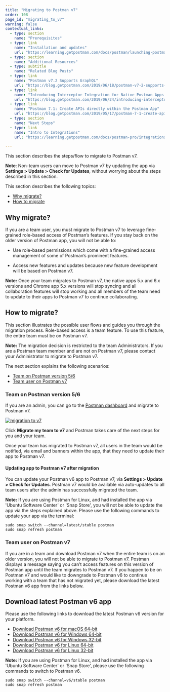 ```yaml
---
title: "Migrating to Postman v7"
order: 108
page_id: "migrating_to_v7"
warning: false
contextual_links:
  - type: section
    name: "Prerequisites"
  - type: link
    name: "Installation and updates"
    url: "https://learning.getpostman.com/docs/postman/launching-postman/installation-and-updates/"
  - type: section
    name: "Additional Resources"
  - type: subtitle
    name: "Related Blog Posts"
  - type: link
    name: "Postman v7.2 Supports GraphQL"
    url: "https://blog.getpostman.com/2019/06/18/postman-v7-2-supports-graphql/?_ga=2.171965984.1078379737.1571761632-963694147.1565912089"
  - type: link
    name: "Introducing Interceptor Integration for Native Postman Apps (v7.2)"
    url: "https://blog.getpostman.com/2019/06/24/introducing-interceptor-integration-for-native-postman-apps/?_ga=2.171965984.1078379737.1571761632-963694147.1565912089"
  - type: link
    name: "Postman 7.1: Create APIs directly within the Postman App"
    url: "https://blog.getpostman.com/2019/05/17/postman-7-1-create-apis-directly-within-the-postman-app/?_ga=2.184358566.1078379737.1571761632-963694147.1565912089"
  - type: section
    name: "Next Steps"
  - type: link
    name: "Intro to Integrations"
    url: "https://learning.getpostman.com/docs/postman-pro/integrations/intro-integrations/"

---
```


This section describes the steps/flow to migrate to Postman v7.

**Note**: Non-team users can move to Postman v7 by updating the app via **Settings > Update > Check for Updates**, without worrying about the steps described in this section.

This section describes the following topics:

* [Why migrate?](#why-migrate)
* [How to migrate](#how-to-migrate)

## Why migrate?

If you are a team user, you must migrate to Postman v7 to leverage fine-grained role-based access of Postman’s features. If you stay back on the older version of Postman app, you will not be able to:

* Use role-based permissions which come with a fine-grained access management of some of Postman’s prominent features.

* Access new features and updates because new feature development will be based on Postman v7.

**Note:** Once your team migrates to Postman v7, the native apps 5.x and 6.x versions and Chrome app 5.x versions will stop syncing and all collaboration features will stop working and all members of the team need to update to their apps to Postman v7 to continue collaborating.

## How to migrate?

This section illustrates the possible user flows and guides you through the migration process. Role-based access is a team feature. To use this feature, the entire team must be on Postman v7.

**Note:** The migration decision is restricted to the team Administrators. If you are a Postman team member and are not on Postman v7, please contact your Administrator to migrate to Postman v7.

The next section explains the following scenarios:

* [Team on Postman version 5/6](#team-on-postman-version-5/6)
* [Team user on Postman v7](#team-user-on-postman-v7)

### Team on Postman version 5/6

If you are an admin, you can go to the [Postman dashboard](https://go.postman.co/settings/team/roles) and migrate to Postman v7.

[![migration to v7](https://assets.postman.com/postman-docs/Migrate2.png)](https://assets.postman.com/postman-docs/Migrate2.png)

Click **Migrate my team to v7** and Postman takes care of the next steps for you and your team.

Once your team has migrated to Postman v7, all users in the team would be notified, via email and banners within the app, that they need to update their app to Postman v7.

#### Updating app to Postman v7 after migration

You can update your Postman v6 app to Postman v7, via **Settings > Update > Check for Updates**. Postman v7 would be available via auto-updates to all team users after the admin has successfully migrated the team.

**Note:** If you are using Postman for Linux, and had installed the app via 'Ubuntu Software Center' or 'Snap Store', you will not be able to update the app via the steps explained above. Please use the following commands to update your app via the terminal:

```
sudo snap switch --channel=latest/stable postman
sudo snap refresh postman
```

### Team user on Postman v7

If you are in a team and download Postman v7 when the entire team is on an older version, you will not be able to migrate to Postman v7. Postman displays a message saying you can’t access features on this version of Postman app until the team migrates to Postman v7. If you happen to be on Postman v7 and would like to downgrade to Postman v6 to continue working with a team that has not migrated yet, please download the latest Postman v6 app from the links below.

## Download latest Postman v6 app

Please use the following links to download the latest Postman v6 version for your platform.

* [Download Postman v6 for macOS 64-bit](https://go.pstmn.io/dl-macos64-v6-latest)
* [Download Postman v6 for Windows 64-bit](https://go.pstmn.io/dl-win64-v6-latest)
* [Download Postman v6 for Windows 32-bit](https://go.pstmn.io/dl-win32-v6-latest)
* [Download Postman v6 for Linux 64-bit](https://go.pstmn.io/dl-linux64-v6-latest)
* [Download Postman v6 for Linux 32-bit](https://go.pstmn.io/dl-linux32-v6-latest)

**Note:** If you are using Postman for Linux, and had installed the app via 'Ubuntu Software Center' or 'Snap Store', please use the following commands to switch to Postman v6.

```
sudo snap switch --channel=v6/stable postman
sudo snap refresh postman
```
